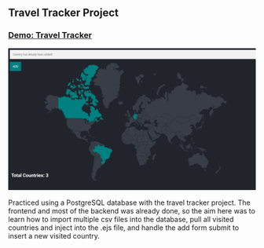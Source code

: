 ## Travel Tracker Project

### [Demo: Travel Tracker](https://traveltracker.gdbecker.repl.co/)

!["TravelTracker"](./TravelTracker.png)

Practiced using a PostgreSQL database with the travel tracker project. The frontend and most of the backend was already done, so the aim here was to learn how to import multiple csv files into the database, pull all visited countries and inject into the .ejs file, and handle the add form submit to insert a new visited country.
